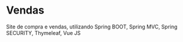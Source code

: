 # Vendas
Site de compra e vendas, utilizando Spring BOOT, Spring MVC, Spring SECURITY, Thymeleaf, Vue JS
